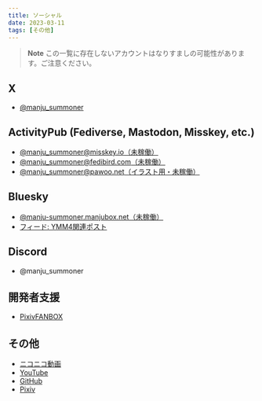 ```yaml
---
title: ソーシャル
date: 2023-03-11
tags: [その他]
---
```


> **Note**
> この一覧に存在しないアカウントはなりすましの可能性があります。ご注意ください。  

## X
- [@manju_summoner](https://x.com/manju_summoner)

## ActivityPub (Fediverse, Mastodon, Misskey, etc.)
- [@manju_summoner@misskey.io（未稼働）](https://misskey.io/@manju_summoner)
- [@manju_summoner@fedibird.com（未稼働）](https://fedibird.com/@manju_summoner)
- [@manju_summoner@pawoo.net（イラスト用・未稼働）](https://pawoo.net/@manju_summoner)

## Bluesky
- [@manju-summoner.manjubox.net（未稼働）](https://bsky.app/profile/manju-summoner.manjubox.net)
- [フィード: YMM4関連ポスト](https://bsky.app/profile/did:plc:qxjqpgxkjcwza2sbrglegqaw/feed/aaaigudgyewge)

## Discord
- @manju_summoner

## 開発者支援
- [PixivFANBOX](https://manju-summoner.fanbox.cc/)

## その他
- [ニコニコ動画](https://www.nicovideo.jp/user/43554)
- [YouTube](https://www.youtube.com/@manju_summoner)
- [GitHub](https://github.com/manju-summoner)
- [Pixiv](https://www.pixiv.net/users/586643)